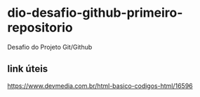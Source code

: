 # dio-desafio-github-primeiro-repositorio
Desafio do Projeto Git/Github
## link úteis
https://www.devmedia.com.br/html-basico-codigos-html/16596
